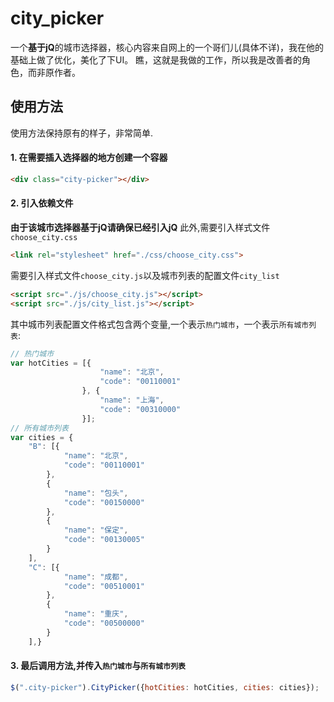 # city_picker
一个**基于jQ**的城市选择器，核心内容来自网上的一个哥们儿(具体不详)，我在他的基础上做了优化，美化了下UI。
瞧，这就是我做的工作，所以我是改善者的角色，而非原作者。

## 使用方法
使用方法保持原有的样子，非常简单.

#### 1. 在需要插入选择器的地方创建一个容器
```html
<div class="city-picker"></div>
```

#### 2. 引入依赖文件
**由于该城市选择器基于jQ请确保已经引入jQ**
此外,需要引入样式文件`choose_city.css`
```html
<link rel="stylesheet" href="./css/choose_city.css">
```
需要引入样式文件`choose_city.js`以及城市列表的配置文件`city_list` 
```html
<script src="./js/choose_city.js"></script>
<script src="./js/city_list.js"></script>
```
其中城市列表配置文件格式包含两个变量,一个表示`热门城市`，一个表示`所有城市列表`:
```js
// 热门城市
var hotCities = [{
			        "name": "北京",
			        "code": "00110001"
			    }, {
			        "name": "上海",
			        "code": "00310000"
			    }];
// 所有城市列表
var cities = {
    "B": [{
            "name": "北京",
            "code": "00110001"
        },
        {
            "name": "包头",
            "code": "00150000"
        },
        {
            "name": "保定",
            "code": "00130005"
        }
    ],
    "C": [{
            "name": "成都",
            "code": "00510001"
        },
        {
            "name": "重庆",
            "code": "00500000"
        }
    ],}
```

#### 3. 最后调用方法,并传入`热门城市`与`所有城市列表`
```js
$(".city-picker").CityPicker({hotCities: hotCities, cities: cities});
```
